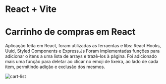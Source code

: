 # React + Vite
# Carrinho de compras em React
Aplicação feita em React, foram utilizadas as ferraentas e libs:  React Hooks, Uuid, Styled Components e Express.Js
Foram implementadas funções para adicionar o itens a uma lista de arrays e trazê-los à página. Foi adicionado mais uma função para deletar ao clicar no emoji de lixeira, ao lado de cada item,
permitindo adição e exclusão dos mesmos.

![cart-list](https://github.com/Bruhnodev17/shpping-cart/assets/150696467/fe8fee87-747d-42e9-8a63-a87f9f26e8bd)

